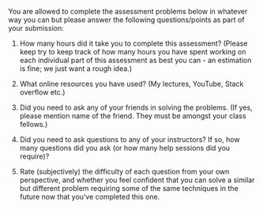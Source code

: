 You are allowed to complete the assessment problems below in whatever way you can but please answer the following questions/points as part of your submission:

1.	How many hours did it take you to complete this assessment? (Please keep try to keep track of how many hours you have spent working on each individual part of this assessment as best you can - an estimation is fine; we just want a rough idea.)

2.	What online resources you have used? (My lectures, YouTube, Stack overflow etc.)

3.	Did you need to ask any of your friends in solving the problems. (If yes, please mention name of the friend. They must be amongst your class fellows.)

4.	Did you need to ask questions to any of your instructors? If so, how many questions did you ask (or how many help sessions did you require)?

5.	Rate (subjectively) the difficulty of each question from your own perspective, and whether you feel confident that you can solve a similar but different problem requiring some of the same techniques in the future now that you’ve completed this one.
